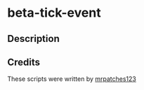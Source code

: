 # beta-tick-event

## Description


## Credits
These scripts were written by [mrpatches123](https://github.com/mrpatches123)
